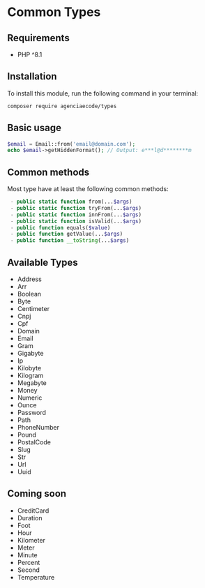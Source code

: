 # Common Types

## Requirements
- PHP ^8.1

## Installation
To install this module, run the following command in your terminal:
```bash
composer require agenciaecode/types
```

## Basic usage
```php
$email = Email::from('email@domain.com');
echo $email->getHiddenFormat(); // Output: e***l@d********m
```

## Common methods
Most type have at least the following common methods:
```php
 - public static function from(...$args)
 - public static function tryFrom(...$args)
 - public static function innFrom(...$args)
 - public static function isValid(...$args)
 - public function equals($value)
 - public function getValue(...$args)
 - public function __toString(...$args)
```

## Available Types
- Address
- Arr
- Boolean
- Byte
- Centimeter
- Cnpj
- Cpf
- Domain
- Email
- Gram
- Gigabyte
- Ip
- Kilobyte
- Kilogram
- Megabyte
- Money
- Numeric
- Ounce
- Password
- Path
- PhoneNumber
- Pound
- PostalCode
- Slug
- Str
- Url
- Uuid

## Coming soon
- CreditCard
- Duration
- Foot
- Hour
- Kilometer
- Meter
- Minute
- Percent
- Second
- Temperature
